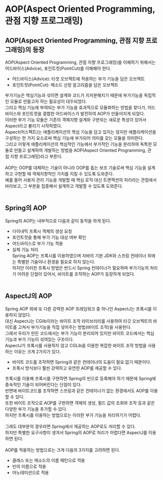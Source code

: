 # AOP(Aspect Oriented Programming, 관점 지향 프로그래밍)
      
## AOP(Aspect Oriented Programming, 관점 지향 프로그래밍)의 등장
AOP(Aspect Oriented Programming, 관점 지향 프로그래밍)를 이해하기 위해서는 어드바이스(Advice), 포인트컷(PointCut)를 이해해야 한다.     
     
- 어드바이스(Advice): 타겟 오브젝트에 적용하는 부가 기능을 담은 오브젝트
- 포인트컷(PointCut): 메소드 선정 알고리즘을 담은 오브젝트
     
부가기능은 핵심기능과 섞이면 설계와 코드가 지저분해지기 때문에 부가기능을 독립적인 모듈로 만들고자 하는 필요성이 대두되었다.     
그리고 핵심 기능에 부여되는 부가 기능을 효과적으로 모듈화하는 방법을 찾다가, 어드바이스와 포인트컷을 결합한 어드바이스가 발전하여 AOP가 만들어지게 되었다.        
이러한 부가 기능 모듈은 기존의 객체지향 설계와 구분되는 새로운 특성이 있어서 Aspect라고 불리기 시작하였다.       
Aspect(어스펙트)는 애플리케이션의 핵심 기능을 담고 있지는 않지만 애플리케이션을 구성하는 한 가지 요소로써 핵심 기능에 부가되어 의미를 갖는 모듈을 의미한다.        
그리고 이렇게 애플리케이션의 핵심적인 기능에서 부가적인 기능을 분리하여 독특한 모듈로 만들고 설계하여 개발하는 방법을 AOP(Aspect Oriented Programming, 관점 지향 프로그래밍)라고 부른다.     
     
AOP는 OOP를 대체하는 기술이 아니라 OOP를 돕는 보조 기술로써 핵심 기능을 설계하고 구현할 때 객체지향적인 가치를 지킬 수 있도록 도와준다.        
예를 들어 사용자 관리 기능을 개발할 때 핵심 로직 대신 트랜잭션의 처리라는 관점에서 바라보고, 그 부분을 집중해서 설계하고 개발할 수 있도록 도와준다.      
    
## Spring의 AOP
Spring의 AOP는 내부적으로 다음과 같이 동작을 하게 된다.      
     
- 다이내믹 프록시 객체의 생성 요청
- 포인트컷을 통해 부가 기능 대상 여부 확인
- 어드바이스로 부가 기능 적용
- 실제 기능 처리
   
Spring AOP는 프록시를 이용하였으며 자바의 기본 JDK와 스프링 컨테이너 외에는 특별한 기술이나 환경을 필요로 하지 않는다.     
하지만 이러한 프록시 방법은 반드시 Spring 컨테이너가 필요하며 부가기능의 처리가 어려운 단점이 있어서, 바이트를 조작하는 AOP가 등장하게 되었다.     
    
## AspectJ의 AOP
Spring AOP 외에 또 다른 강력한 AOP 프레임워크 중 하나인 AspectJ는 프록시를 이용하지 않았다.      
대신 AspectJ는 CGlib이라는 바이트 조작 라이브러리를 사용하여 타깃 오브젝트의 바이트를 고쳐서 부가기능을 직접 넣어주는 방법(바이트 조작)을 사용한다.    
그래서 우리가 만든 코드에서는 부가 기능이 분리되어 있지만 바이트 코드에서는 핵심 기능과 부가 기능이 섞여있는 구조이다.     
AspectJ가 프록시를 사용하지 않고 CGLib을 이용한 복잡한 바이트 조작 방법을 사용하는 이유는 크게 2가지가 있다.    
    
- 바이트 코드를 조작하면 Spring과 같은 컨테이너의 도움이 필요 없기 때문이다.     
- 프록시 방식보다 훨씬 강력하고 유연한 AOP를 제공할 수 있다.   
    
프록시를 이용해 프록시를 구현하면 Spring의 빈으로 등록해야 하기 때문에 Spring에 종속적인 기술이 되어버린다는 단점이 있다.     
반면에 바이트코드를 조작하면 스프링과 같은 컨테이너가 없는 환경에서도 AOP를 이용할 수 있다.    
또한 바이트 조작으로 AOP를 구현하면 객체의 생성, 필드 값의 조회와 조작 등과 같은 다양한 부가 기능을 추가할 수 있다.     
하지만 프록시를 이용하는 방법으로는 이러한 부가 기능을 처리하기가 어렵다.    
     
그래도 대부분의 경우라면 Spring에서 제공하는 AOP로도 처리할 수 있다.    
하지만 특별한 요구사항이 생겨서 Spring의 AOP로 처리가 어렵다면 AspectJ를 이용하면 된다.    
     
AOP를 적용하는 방법으로는 크게 다음의 3가지를 고려하면 된다.     
    
- 클래스 또는 메소드의 이름 패턴으로 적용
- 빈의 이름으로 적용
- 어노테이션으로 적용

